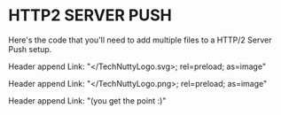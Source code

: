 # HTTP2 SERVER PUSH #

Here's the code that you'll need to add multiple files to a HTTP/2 Server Push setup.

 Header append Link: "</TechNuttyLogo.svg>; rel=preload; as=image"

 Header append Link: "</TechNuttyLogo.png>; rel=preload; as=image"

 Header append Link: "(you get the point :)"